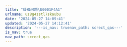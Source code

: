 ```yaml
---
title: "疑难问题\U0001F4A1"
urlname: uz8g4zstl7skaubu
date: '2024-05-27 14:09:41'
updated: '2024-05-27 14:12:41'
description: '---is_nav: truenav_path: screct_qas---'
is_nav: true
nav_path: screct_qas
---
```


